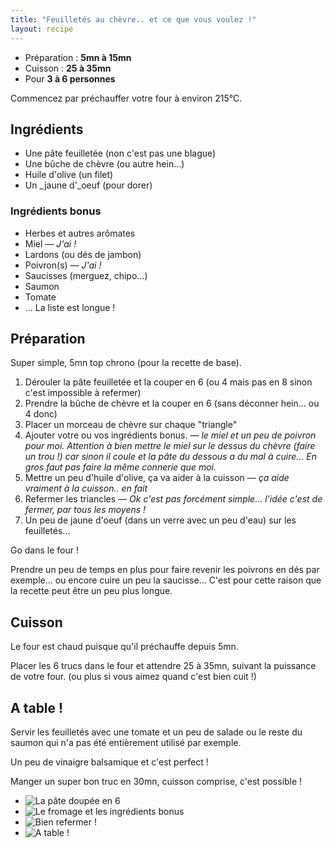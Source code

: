 ```yaml
---
title: "Feuilletés au chèvre.. et ce que vous voulez !"
layout: recipe
---
```


*   Préparation : __5mn à 15mn__
*   Cuisson : __25 à 35mn__
*   Pour __3 à 6 personnes__

Commencez par préchauffer votre four à environ 215°C.

## Ingrédients

* Une pâte feuilletée (non c'est pas une blague)
* Une bûche de chèvre (ou autre hein...)
* Huile d'olive (un filet)
* Un _jaune d'_oeuf (pour dorer)

### Ingrédients bonus

* Herbes et autres arômates
* Miel _— J'ai !_
* Lardons (ou dés de jambon)
* Poivron(s) _— J'ai !_
* Saucisses (merguez, chipo...)
* Saumon
* Tomate
* ... La liste est longue !

## Préparation

Super simple, 5mn top chrono (pour la recette de base).

1.  Dérouler la pâte feuilletée et la couper en 6 (ou 4 mais pas en 8 sinon c'est impossible à refermer)
2.  Prendre la bûche de chèvre et la couper en 6 (sans déconner hein... ou 4 donc)
3.  Placer un morceau de chèvre sur chaque "triangle" 
4.  Ajouter votre ou vos ingrédients bonus. _— le miel et un peu de poivron pour moi. Attention à bien mettre le miel sur le dessus du chèvre (faire un trou !) car sinon il coule et la pâte du dessous a du mal à cuire... En gros faut pas faire la même connerie que moi._
5.  Mettre un peu d'huile d'olive, ça va aider à la cuisson _— ça aide vraiment à la cuisson.. en fait_
5.  Refermer les triancles _— Ok c'est pas forcément simple... l'idée c'est de fermer, par tous les moyens !_
6.  Un peu de jaune d'oeuf (dans un verre avec un peu d'eau) sur les feuilletés...

Go dans le four !

Prendre un peu de temps en plus pour faire revenir les poivrons en dés par exemple... ou encore cuire un peu la saucisse... C'est pour cette raison que la recette peut être un peu plus longue.

## Cuisson

Le four est chaud puisque qu'il préchauffe depuis 5mn.

Placer les 6 trucs dans le four et attendre 25 à 35mn, suivant la puissance de votre four. (ou plus si vous aimez quand c'est bien cuit !)

## A table !

Servir les feuilletés avec une tomate et un peu de salade ou le reste du saumon qui n'a pas été entièrement utilisé par exemple.

Un peu de vinaigre balsamique et c'est perfect !

Manger un super bon truc en 30mn, cuisson comprise, c'est possible !

<ul class="slider">
<li><img src="{{site.production_url}}/photos/2013/01/feuillete-chevre-step1.jpg" alt="La pâte doupée en 6" /></li>
<li><img src="{{site.production_url}}/photos/2013/01/feuillete-chevre-step2.jpg" alt="Le fromage et les ingrédients bonus" /></li>
<li><img src="{{site.production_url}}/photos/2013/01/feuillete-chevre-step3.jpg" alt="Bien refermer !" /></li>
<li><img src="{{site.production_url}}/photos/2013/01/feuillete-chevre-step4.jpg" alt="A table !" /></li>
</ul>


